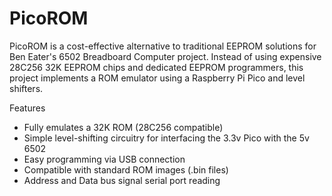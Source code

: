 # PicoROM

PicoROM is a cost-effective alternative to traditional EEPROM solutions for Ben Eater's 6502 Breadboard Computer project. Instead of using expensive 28C256 32K EEPROM chips and dedicated EEPROM programmers, this project implements a ROM emulator using a Raspberry Pi Pico and level shifters.

Features
* Fully emulates a 32K ROM (28C256 compatible)
* Simple level-shifting circuitry for interfacing the 3.3v Pico with the 5v 6502
* Easy programming via USB connection
* Compatible with standard ROM images (.bin files)
* Address and Data bus signal serial port reading

